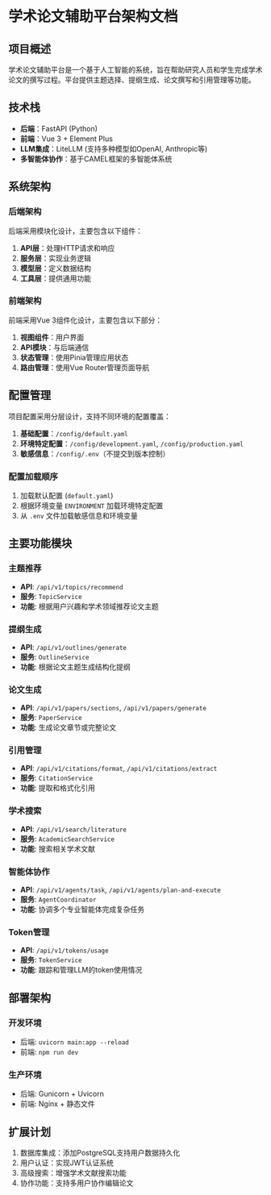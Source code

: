 # 学术论文辅助平台架构文档

## 项目概述

学术论文辅助平台是一个基于人工智能的系统，旨在帮助研究人员和学生完成学术论文的撰写过程。平台提供主题选择、提纲生成、论文撰写和引用管理等功能。

## 技术栈

- **后端**：FastAPI (Python)
- **前端**：Vue 3 + Element Plus
- **LLM集成**：LiteLLM (支持多种模型如OpenAI, Anthropic等)
- **多智能体协作**：基于CAMEL框架的多智能体系统

## 系统架构

### 后端架构

后端采用模块化设计，主要包含以下组件：

1. **API层**：处理HTTP请求和响应
2. **服务层**：实现业务逻辑
3. **模型层**：定义数据结构
4. **工具层**：提供通用功能

### 前端架构

前端采用Vue 3组件化设计，主要包含以下部分：

1. **视图组件**：用户界面
2. **API模块**：与后端通信
3. **状态管理**：使用Pinia管理应用状态
4. **路由管理**：使用Vue Router管理页面导航

## 配置管理

项目配置采用分层设计，支持不同环境的配置覆盖：

1. **基础配置**：`/config/default.yaml`
2. **环境特定配置**：`/config/development.yaml`, `/config/production.yaml`
3. **敏感信息**：`/config/.env`（不提交到版本控制）

### 配置加载顺序

1. 加载默认配置 (`default.yaml`)
2. 根据环境变量 `ENVIRONMENT` 加载环境特定配置
3. 从 `.env` 文件加载敏感信息和环境变量

## 主要功能模块

### 主题推荐

- **API**: `/api/v1/topics/recommend`
- **服务**: `TopicService`
- **功能**: 根据用户兴趣和学术领域推荐论文主题

### 提纲生成

- **API**: `/api/v1/outlines/generate`
- **服务**: `OutlineService`
- **功能**: 根据论文主题生成结构化提纲

### 论文生成

- **API**: `/api/v1/papers/sections`, `/api/v1/papers/generate`
- **服务**: `PaperService`
- **功能**: 生成论文章节或完整论文

### 引用管理

- **API**: `/api/v1/citations/format`, `/api/v1/citations/extract`
- **服务**: `CitationService`
- **功能**: 提取和格式化引用

### 学术搜索

- **API**: `/api/v1/search/literature`
- **服务**: `AcademicSearchService`
- **功能**: 搜索相关学术文献

### 智能体协作

- **API**: `/api/v1/agents/task`, `/api/v1/agents/plan-and-execute`
- **服务**: `AgentCoordinator`
- **功能**: 协调多个专业智能体完成复杂任务

### Token管理

- **API**: `/api/v1/tokens/usage`
- **服务**: `TokenService`
- **功能**: 跟踪和管理LLM的token使用情况

## 部署架构

### 开发环境

- 后端: `uvicorn main:app --reload`
- 前端: `npm run dev`

### 生产环境

- 后端: Gunicorn + Uvicorn
- 前端: Nginx + 静态文件

## 扩展计划

1. 数据库集成：添加PostgreSQL支持用户数据持久化
2. 用户认证：实现JWT认证系统
3. 高级搜索：增强学术文献搜索功能
4. 协作功能：支持多用户协作编辑论文
